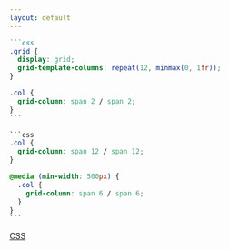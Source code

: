 ```yaml
---
layout: default
---
```


<ChallengeHeader index="2"/>

````md magic-move {at:2}
```css
.grid {
  display: grid;
  grid-template-columns: repeat(12, minmax(0, 1fr));
}

.col {
  grid-column: span 2 / span 2;
}
```

```css
.col {
  grid-column: span 12 / span 12;
}

@media (min-width: 500px) {
  .col {
    grid-column: span 6 / span 6;
  }
}
```
````

<div class="flex gap-6 absolute bottom left">
  <div class="flex flex-col items-center gap-2 duration-500" v-click>
    <div class="i-devicon-css3 text-6xl"/>
    <a href="https://developer.mozilla.org/en-US/docs/Web/CSS" target="_blank">
      CSS
    </a>
  </div>
</div>

<PageNumber/>
